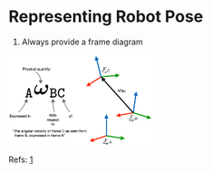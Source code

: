 # Representing Robot Pose

1. Always provide a frame diagram

<img src="images/representing_robot_pose1.png" width="50%" height="50%" />


Refs: [1](https://web.archive.org/web/20161029231029/https://paulfurgale.info/news/2014/6/9/representing-robot-pose-the-good-the-bad-and-the-ugly)


